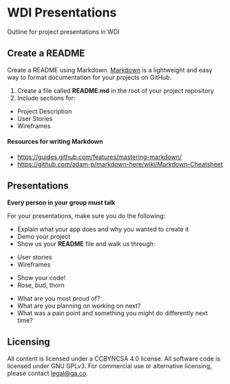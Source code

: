# WDI Presentations

Outline for project presentations in WDI

## Create a README

Create a README using Markdown. [Markdown](https://guides.github.com/features/mastering-markdown/) is a lightweight and easy way to format documentation for your projects on GitHub.  

1. Create a file called **README.md** in the root of your project repository
2. Include sections for: 
 - Project Description
 - User Stories
 - Wireframes

#### Resources for writing Markdown

* https://guides.github.com/features/mastering-markdown/
* https://github.com/adam-p/markdown-here/wiki/Markdown-Cheatsheet

## Presentations

**Every person in your group must talk**

For your presentations, make sure you do the following: 

* Explain what your app does and why you wanted to create it
* Demo your project
* Show us your **README** file and walk us through: 
 - User stories
 - Wireframes
* Show your code! 
* Rose, bud, thorn
 - What are you most proud of? 
 - What are you planning on working on next? 
 - What was a pain point and something you might do differently next time?

## Licensing
All content is licensed under a CC­BY­NC­SA 4.0 license.
All software code is licensed under GNU GPLv3. For commercial use or alternative licensing, please contact legal@ga.co.

